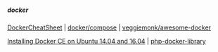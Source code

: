 ##### docker

[DockerCheatSheet](https://github.com/eon01/DockerCheatSheet) | [docker/compose](https://github.com/docker/compose) | [veggiemonk/awesome-docker](https://github.com/veggiemonk/awesome-docker "A curated list of Docker resources and projects https://awesome-docker.netlify.com/")

[Installing Docker CE on Ubuntu 14.04 and 16.04](https://fabianlee.org/2017/03/07/docker-installing-docker-ce-on-ubuntu-14-04-and-16-04/) | [php-docker-library](https://github.com/docker-library/php "Docker Official Image packaging for PHP")
